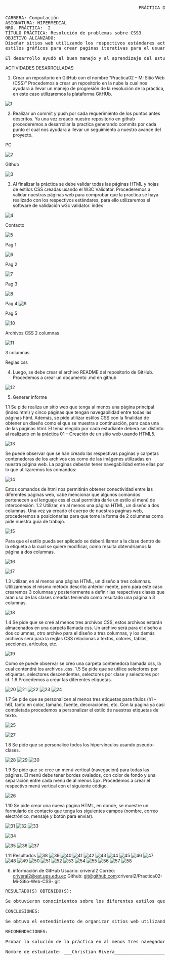 
<pre> 	                                               PRÁCTICA DE LABORATORIO 

CARRERA: Computación	
ASIGNATURA: HIPERMEDIAL
NRO. PRÁCTICA:	2	
TÍTULO PRÁCTICA: Resolución de problemas sobre CSS3
OBJETIVO ALCANZADO:
Diseñar sitios web utilizando los respectivos estándares actuales e implementando diferentes 
estilos gráficos para crear paginas iterativas para el usuario.

El desarrollo ayudó al buen manejo y al aprendizaje del estudiante sobre los sitios web.</pre>

ACTIVIDADES DESARROLLADAS

1.	Crear un repositorio en GitHub con el nombre “Practica02 – Mi Sitio Web (CSS)”
Procedemos a crear un repositorio en la nube la cual nos ayudara a llevar un manejo de progresión de la resolución de la práctica, en este caso utilizaremos la plataforma GitHUb.

![1](https://user-images.githubusercontent.com/52549697/67659241-f4599e00-f929-11e9-9481-62cf3ccd4268.JPG)

2.	Realizar un commit y push por cada requerimiento de los puntos antes descritos.
Ya una vez creado nuestro repositorio en github procederemos a desarrollar la practica generando commits por cada punto el cual nos ayudara a llevar un seguimiento a nuestro avance del proyecto.

PC

![2](https://user-images.githubusercontent.com/52549697/67659242-f4599e00-f929-11e9-9941-81280b556e29.JPG)

Github

![3](https://user-images.githubusercontent.com/52549697/67659243-f4599e00-f929-11e9-88df-10fa2a2bb2a3.JPG)

3.	Al finalizar la práctica se debe validar todas las páginas HTML y hojas de estilos CSS creadas usando el W3C Validator.
Procederemos a validar nuestras páginas web para comprobar que la practica se haya realizado con los respectivos estándares, para ello utilizaremos el software de validación w3c validator.
index

![4](https://user-images.githubusercontent.com/52549697/67659244-f4f23480-f929-11e9-99e6-7cc78b7f8fab.JPG)

Contacto

![5](https://user-images.githubusercontent.com/52549697/67659245-f4f23480-f929-11e9-9f9f-f89ca88cd3e8.JPG)

Pag 1

![6](https://user-images.githubusercontent.com/52549697/67659246-f4f23480-f929-11e9-990c-b3998eaa9cf2.JPG)

Pag 2

![7](https://user-images.githubusercontent.com/52549697/67659247-f6236180-f929-11e9-803c-a01115d5d512.JPG)

Pag 3

![8](https://user-images.githubusercontent.com/52549697/67659249-f6236180-f929-11e9-803b-0c5b9594cf3e.JPG)

Pag 4
![9](https://user-images.githubusercontent.com/52549697/67659250-f6236180-f929-11e9-8239-276da5f44cc3.JPG)

Pag 5

![10](https://user-images.githubusercontent.com/52549697/67659251-f6bbf800-f929-11e9-81ab-56b540146cf6.JPG)


Archivos CSS
2 columnas

![11](https://user-images.githubusercontent.com/52549697/67659252-f6bbf800-f929-11e9-9922-d2b40d9dfad5.JPG)

3 columnas

Reglas css

4.	Luego, se debe crear el archivo README del repositorio de GitHub.
Procedemos a crear un documento .md en github

![12](https://user-images.githubusercontent.com/52549697/67659254-f6bbf800-f929-11e9-8f9e-3e13b5c7f215.JPG)

5.	Generar informe

1.1	Se pide realiza un sitio web que tenga al menos una página principal (index.html) y cinco páginas que tengan navegabilidad entre todas las páginas html. Además, se pide utilizar estilos CSS con la finalidad de obtener un diseño como el que se muestra a continuación, para cada una de las páginas html. El tema elegido por cada estudiante deberá ser distinto al realizado en la práctica 01 – Creación de un sitio web usando HTML5.

![13](https://user-images.githubusercontent.com/52549697/67659255-f6bbf800-f929-11e9-9f3d-131d1116aaec.JPG)

Se puede observar que se han creado las respectivas paginas y carpetas contenedoras de los archivos css como de las imágenes utilizadas en nuestra página web.
La paginas deberán tener navegabilidad entre ellas por lo que utilizaremos los comandos:

![14](https://user-images.githubusercontent.com/52549697/67659256-f7548e80-f929-11e9-9586-aac300669619.JPG)

Estos comandos de html nos permitirán obtener conectividad entre las diferentes paginas web, cabe mencionar que algunos comandos pertenecen a el lenguaje css el cual permitirá darle un estilo al menú de interconexión.
1.2	Utilizar, en al menos una página HTML, un diseño a dos columnas.
Una vez ya creado el cuerpo de nuestras paginas web, procederemos a posicionarlas para que tome la forma de 2 columnas como pide nuestra guía de trabajo.

![15](https://user-images.githubusercontent.com/52549697/67659257-f7548e80-f929-11e9-96ff-ef27bc6f261c.JPG)

Para que el estilo pueda ser aplicado se deberá llamar a la clase dentro de la etiqueta a la cual se quiere modificar, como resulta obtendríamos la página a dos columnas.

![16](https://user-images.githubusercontent.com/52549697/67659259-f7548e80-f929-11e9-8148-b80283792863.JPG)




![17](https://user-images.githubusercontent.com/52549697/67659260-f7ed2500-f929-11e9-8ec3-1f278d6c9956.png)

1.3	Utilizar, en al menos una página HTML, un diseño a tres columnas.
Utilizaremos el mismo método descrito anterior mente, pero para este caso crearemos 3 columnas y posteriormente a definir las respectivas clases que aran uso de las clases creadas teniendo como resultado una página a 3 columnas. 

![18](https://user-images.githubusercontent.com/52549697/67659261-f7ed2500-f929-11e9-8f30-312060dbd51d.png)

1.4	Se pide que se creé al menos tres archivos CSS, estos archivos estarán almacenados en una carpeta llamada css. Un archivo será para el diseño a dos columnas, otro archivo para el diseño a tres columnas, y los demás archivos será para la reglas CSS relacionas a textos, colores, tablas, secciones, artículos, etc.

![19](https://user-images.githubusercontent.com/52549697/67659262-f7ed2500-f929-11e9-8198-1d5d51697045.JPG)

Como se puede observar se creo una carpeta contenedora llamada css, la cual contendrá los archivos .css.
1.5	Se pide que se utilice selectores por etiquetas, selectores descendentes, selectores por clase y selectores por id.
1.6	Procedemos a crear las diferentes etiquetas.


![20](https://user-images.githubusercontent.com/52549697/67659263-f7ed2500-f929-11e9-8c45-b76e28a10ded.JPG)
![21](https://user-images.githubusercontent.com/52549697/67659264-f7ed2500-f929-11e9-9af7-fb6c8963a0ea.JPG)
![22](https://user-images.githubusercontent.com/52549697/67659265-f885bb80-f929-11e9-91ea-58f9c4ad297a.JPG)
![23](https://user-images.githubusercontent.com/52549697/67659266-f885bb80-f929-11e9-8138-29082282b42a.JPG)
![24](https://user-images.githubusercontent.com/52549697/67659268-f885bb80-f929-11e9-9242-1cf2e561fff3.JPG)

1.7	Se pide que se personalicen al menos tres etiquetas para títulos (h1 – h6), tanto en color, tamaño, fuente, decoraciones, etc.
Con la pagina ya casi completada procedemos a personalizar el estilo de nuestras etiquetas de texto.

![25](https://user-images.githubusercontent.com/52549697/67659269-f885bb80-f929-11e9-9f64-956b97cf884f.JPG)

![27](https://user-images.githubusercontent.com/52549697/67659271-f91e5200-f929-11e9-8c7e-057c2c21a128.JPG)

1.8	Se pide que se personalice todos los hipervínculos usando pseudo-clases.

![28](https://user-images.githubusercontent.com/52549697/67659273-f91e5200-f929-11e9-9f8f-a843612ee9f4.JPG)
![29](https://user-images.githubusercontent.com/52549697/67659275-f9b6e880-f929-11e9-84c5-7abb6a34c100.JPG)
![30](https://user-images.githubusercontent.com/52549697/67659276-f9b6e880-f929-11e9-9f0d-c10508ca6def.JPG)


1.9	Se pide que se cree un menú vertical (navegación) para todas las páginas. El menú debe tener bordes ovalados, con color de fondo y una separación entre cada menú de al menos 5px.
Procedemos a crear el respectivo menú vertical con el siguiente código.

![26](https://user-images.githubusercontent.com/52549697/67659270-f91e5200-f929-11e9-84ca-086da84ab9e9.JPG)

1.10	Se pide crear una nueva página HTML, en donde, se muestre un formulario de contacto que tenga los siguientes campos (nombre, correo electrónico, mensaje y botón para enviar).

![31](https://user-images.githubusercontent.com/52549697/67659277-f9b6e880-f929-11e9-8475-6d20a7b96e0a.JPG)
![32](https://user-images.githubusercontent.com/52549697/67659278-fa4f7f00-f929-11e9-9186-a6d2e034532f.JPG)
![33](https://user-images.githubusercontent.com/52549697/67659280-fa4f7f00-f929-11e9-847d-a8c031ca420a.png)



![34](https://user-images.githubusercontent.com/52549697/67659281-fa4f7f00-f929-11e9-9df6-fb7d693e1788.JPG)


![35](https://user-images.githubusercontent.com/52549697/67659282-fae81580-f929-11e9-8acf-b0d45d945413.JPG)
![36](https://user-images.githubusercontent.com/52549697/67659284-fae81580-f929-11e9-9749-651ddb6a7ebd.JPG)
![37](https://user-images.githubusercontent.com/52549697/67659285-fae81580-f929-11e9-82d2-041979fdbffe.JPG)

1.11	Resultados
![38](https://user-images.githubusercontent.com/52549697/67659286-fb80ac00-f929-11e9-9524-4b6f73168e0b.png)
![39](https://user-images.githubusercontent.com/52549697/67659287-fb80ac00-f929-11e9-852c-f3879cfb0407.JPG)
![40](https://user-images.githubusercontent.com/52549697/67659289-fb80ac00-f929-11e9-985d-372a1e2fcc06.JPG)
![41](https://user-images.githubusercontent.com/52549697/67659290-fc194280-f929-11e9-967a-2a0ccf5ad013.png)
![42](https://user-images.githubusercontent.com/52549697/67659291-fc194280-f929-11e9-98d3-b186b5ce4ef9.JPG)
![43](https://user-images.githubusercontent.com/52549697/67659292-fc194280-f929-11e9-9142-dd8a57488be2.JPG)
![44](https://user-images.githubusercontent.com/52549697/67659293-fc194280-f929-11e9-9419-40484dd1e237.png)
![45](https://user-images.githubusercontent.com/52549697/67659294-fcb1d900-f929-11e9-99f6-0fc744e46d67.JPG)
![46](https://user-images.githubusercontent.com/52549697/67659295-fcb1d900-f929-11e9-8586-c5e2490df645.JPG)
![47](https://user-images.githubusercontent.com/52549697/67659296-fcb1d900-f929-11e9-88f6-bb2f8b10d664.png)
![48](https://user-images.githubusercontent.com/52549697/67659297-fcb1d900-f929-11e9-8fd6-d606b0ab1443.JPG)
![49](https://user-images.githubusercontent.com/52549697/67659302-fd4a6f80-f929-11e9-9b3e-4945b38c0c32.JPG)
![50](https://user-images.githubusercontent.com/52549697/67659303-fde30600-f929-11e9-9393-2bb70c7ccbd7.png)
![51](https://user-images.githubusercontent.com/52549697/67659304-fde30600-f929-11e9-8597-185cec41340b.png)
![52](https://user-images.githubusercontent.com/52549697/67659305-fde30600-f929-11e9-8984-9328285b8d36.png)
![53](https://user-images.githubusercontent.com/52549697/67659306-fe7b9c80-f929-11e9-8f2c-e64f37949896.JPG)
![54](https://user-images.githubusercontent.com/52549697/67659308-fe7b9c80-f929-11e9-9db3-a615cc33e0c8.JPG)
![55](https://user-images.githubusercontent.com/52549697/67659309-fe7b9c80-f929-11e9-9cff-4253bdcb97f3.JPG)
![56](https://user-images.githubusercontent.com/52549697/67659310-fe7b9c80-f929-11e9-8bf2-a97cdbdcfb76.JPG)
![57](https://user-images.githubusercontent.com/52549697/67659311-ff143300-f929-11e9-9224-0c5f5817dba3.JPG)
![58](https://user-images.githubusercontent.com/52549697/67659312-ff143300-f929-11e9-95d3-2660dfa81776.JPG)



6.	información de GitHub
Usuario: criveral2
Correo: criveral2@est.ups.edu.ec
Github: git@github.com:criveral2/Practica02-Mi-Sitio-Web-CSS-.git

<pre>
RESULTADO(S) OBTENIDO(S):

Se obtuvieron conocimientos sobre los diferentes estilos que utiliza una web para la creación de páginas, como también el buen uso de las herramientas que la web dispone.

CONCLUSIONES:

Se obtuvo el entendimiento de organizar sitios web utilizando el lenguaje html y css.

RECOMENDACIONES:

Probar la solución de la práctica en al menos tres navegadores web; Google Chrome, Firefox y Safari, además, probar la verificación de un validador de paginas web. 

Nombre de estudiante: ___Christian Rivera__________________________

</pre>

